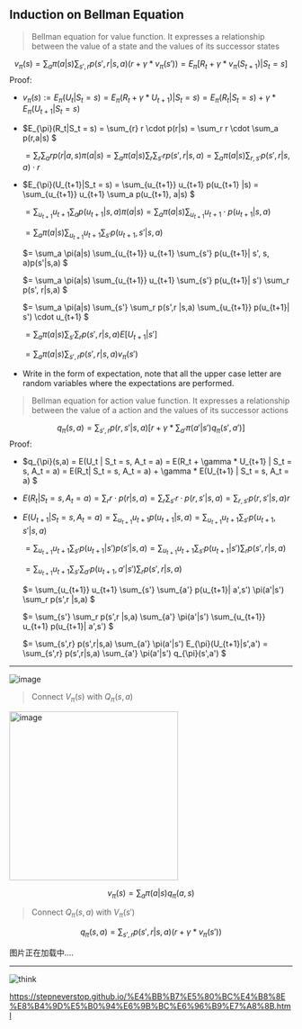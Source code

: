   
## Induction on Bellman Equation 

> Bellman equation for value function. It expresses a relationship between the value of a state and the values of its successor states

$$v_{\pi}(s) = \sum_{a} \pi(a|s) \sum_{s', r} p(s',r|s,a) (r + \gamma * v_{\pi}(s')) = E_{\pi} [R_t + \gamma* v_{\pi}(S_{t+1}) | S_t = s]$$
Proof:
- $v_{\pi}(s) := E_{\pi}(U_t|S_t = s) = E_{\pi}(R_t + \gamma * U_{t+1}) |S_t = s) = E_{\pi}(R_t|S_t = s) + \gamma * E_{\pi}(U_{t+1}|S_t = s)$
- $E_{\pi}(R_t|S_t = s)  = \sum_{r} r \cdot p(r|s) = \sum_r r \cdot \sum_a p(r,a|s) $
  
  $= \sum_r \sum_a r p(r|a,s) \pi(a|s) = \sum_a \pi(a|s) \sum_r \sum_{s'} r p(s',r|s,a) = \sum_a \pi(a|s) \sum_{r, s'} p(s',r|s,a) \cdot r$
- $E_{\pi}(U_{t+1}|S_t = s) = \sum_{u_{t+1}} u_{t+1} p(u_{t+1} |s) = \sum_{u_{t+1}} u_{t+1} \sum_a  p(u_{t+1}, a|s) $

  $=  \sum_{u_{t+1}} u_{t+1} \sum_a  p(u_{t+1}|s, a) \pi(a|s) = \sum_a \pi(a|s)  \sum_{u_{t+1}} u_{t+1} \cdot p(u_{t+1}|s, a)$
  
  $= \sum_a \pi(a|s) \sum_{u_{t+1}} u_{t+1} \sum_{s'} p(u_{t+1}, s'|s, a)$
  
  $= \sum_a \pi(a|s) \sum_{u_{t+1}} u_{t+1} \sum_{s'} p(u_{t+1}| s', s, a)p(s'|s,a) $
  
  $= \sum_a \pi(a|s) \sum_{u_{t+1}} u_{t+1} \sum_{s'} p(u_{t+1}| s') \sum_r p(s', r|s,a) $
  
  $= \sum_a \pi(a|s) \sum_{s'} \sum_r  p(s',r |s,a) \sum_{u_{t+1}}  p(u_{t+1}| s') \cdot u_{t+1} $
  
  $= \sum_a \pi(a|s) \sum_{s'} \sum_r  p(s',r |s,a) E[U_{t+1} | s']$
  
  $= \sum_a \pi(a|s) \sum_{s',r } p(s',r |s,a) v_{\pi}(s')$
- Write in the form of expectation, note that all the upper case letter are random variables where the expectations are performed.

> Bellman equation for action value function. It expresses a relationship between the value of a action and the values of its successor actions

$$q_{\pi}(s,a) = \sum_{s',r} p(r,s'|s,a) [r + \gamma * \sum_{a'} \pi(a'|s') q_{\pi}(s',a')]$$
Proof:
- $q_{\pi}(s,a) = E(U_t | S_t = s, A_t = a) = E(R_t + \gamma * U_{t+1} | S_t = s, A_t = a) = E(R_t| S_t = s, A_t = a) + \gamma * E(U_{t+1} | S_t = s, A_t = a)  $
- $E(R_t| S_t = s, A_t = a) = \sum_r r \cdot p(r|s,a) = \sum_{r} \sum_{s'} r \cdot p(r,s'|s,a) = \sum_{r,s'} p(r,s'|s,a) r$
- $E(U_{t+1} | S_t = s, A_t = a)  = \sum_{u_{t+1}} u_{t+1} p(u_{t+1}|s,a) = \sum_{u_{t+1}} u_{t+1} \sum_{s'}  p(u_{t+1}, s'|s,a)$
  
  $= \sum_{u_{t+1}} u_{t+1} \sum_{s'}  p(u_{t+1}| s') p(s'|s,a) = \sum_{u_{t+1}}  u_{t+1} \sum_{s'} p(u_{t+1}| s') \sum_r p(s',r |s,a)$
  
  $= \sum_{u_{t+1}} u_{t+1} \sum_{s'} \sum_{a'}  p(u_{t+1}, a'| s') \sum_r p(s',r |s,a)$
  
  $=  \sum_{u_{t+1}} u_{t+1} \sum_{s'} \sum_{a'}  p(u_{t+1}| a',s') \pi(a'|s') \sum_r p(s',r |s,a) $
  
  $= \sum_{s'} \sum_r p(s',r |s,a)  \sum_{a'} \pi(a'|s')    \sum_{u_{t+1}} u_{t+1}  p(u_{t+1}| a',s') $
  
  $= \sum_{s',r} p(s',r|s,a)  \sum_{a'} \pi(a'|s')   E_{\pi}(U_{t+1}|s',a') = \sum_{s',r} p(s',r|s,a)  \sum_{a'} \pi(a'|s')   q_{\pi}(s',a') $
------------------------------------------------------------------------------------------------------------------------------------------
![image](https://user-images.githubusercontent.com/115062425/236090808-af477106-0250-4eb5-9142-902e84157276.png)

> Connect $V_{\pi}(s)$ with $Q_{\pi}(s,a)$ 

<img width="300" alt="image" src="https://user-images.githubusercontent.com/115062425/236315038-1605790b-8d89-4dda-9726-5f7355db96c7.png">

$$v_{\pi}(s) = \sum_{a} \pi(a|s) q_{\pi}(a,s)$$

> Connect $Q_{\pi}(s,a)$ with $V_{\pi}(s')$

$$q_{\pi}(s,a) = \sum_{s',r} p(s',r|s,a) (r + \gamma * v_{\pi}(s'))$$

图片正在加载中....

------------------------------------------------------------------------------------------------------------------------------------------
![think](https://user-images.githubusercontent.com/115062425/236089921-6041f5bb-54b1-48a0-b103-99860552fe08.jpg)


https://stepneverstop.github.io/%E4%BB%B7%E5%80%BC%E4%B8%8E%E8%B4%9D%E5%B0%94%E6%9B%BC%E6%96%B9%E7%A8%8B.html


  
